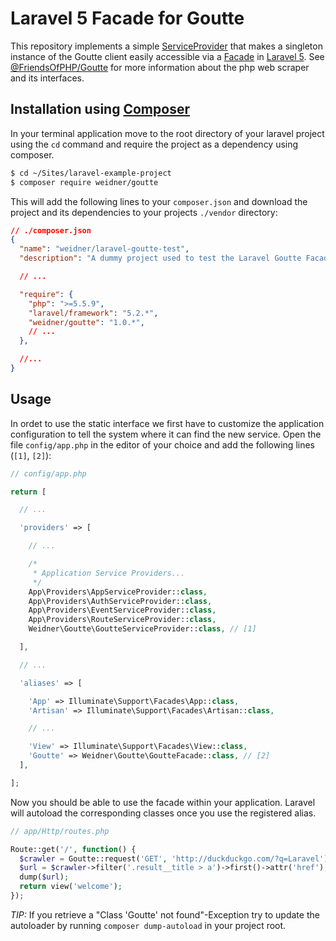 # Laravel 5 Facade for Goutte

This repository implements a simple [ServiceProvider](https://laravel.com/docs/master/providers) that makes a singleton instance of the Goutte client easily accessible via a [Facade](https://laravel.com/docs/master/facades) in [Laravel 5](http://laravel.com). See [@FriendsOfPHP/Goutte](https://github.com/FriendsOfPHP/Goutte) for more information about the php web scraper and its interfaces.

## Installation using [Composer](https://getcomposer.org/)

In your terminal application move to the root directory of your laravel project using the `cd` command and require the project as a dependency using composer.

```sh
$ cd ~/Sites/laravel-example-project
$ composer require weidner/goutte
```

This will add the following lines to your `composer.json` and download the project and its dependencies to your projects `./vendor` directory:

```json
// ./composer.json
{
  "name": "weidner/laravel-goutte-test",
  "description": "A dummy project used to test the Laravel Goutte Facade.",

  // ...

  "require": {
    "php": ">=5.5.9",
    "laravel/framework": "5.2.*",
    "weidner/goutte": "1.0.*",
    // ...
  },

  //...
}
```


## Usage

In ordet to use the static interface we first have to customize the application configuration to tell the system where it can find the new service. Open the file `config/app.php` in the editor of your choice and add the following lines (`[1]`, `[2]`):

```php
// config/app.php

return [

  // ...

  'providers' => [

    // ...

    /*
     * Application Service Providers...
     */
    App\Providers\AppServiceProvider::class,
    App\Providers\AuthServiceProvider::class,
    App\Providers\EventServiceProvider::class,
    App\Providers\RouteServiceProvider::class,
    Weidner\Goutte\GoutteServiceProvider::class, // [1]

  ],

  // ...

  'aliases' => [

    'App' => Illuminate\Support\Facades\App::class,
    'Artisan' => Illuminate\Support\Facades\Artisan::class,

    // ...

    'View' => Illuminate\Support\Facades\View::class,
    'Goutte' => Weidner\Goutte\GoutteFacade::class, // [2]
  ],

];

```

Now you should be able to use the facade within your application. Laravel will autoload the corresponding classes once you use the registered alias.

```php
// app/Http/routes.php

Route::get('/', function() {
  $crawler = Goutte::request('GET', 'http://duckduckgo.com/?q=Laravel');
  $url = $crawler->filter('.result__title > a')->first()->attr('href');
  dump($url);
  return view('welcome');
});
```

*TIP:* If you retrieve a "Class 'Goutte' not found"-Exception try to update the autoloader by running `composer dump-autoload` in your project root.
